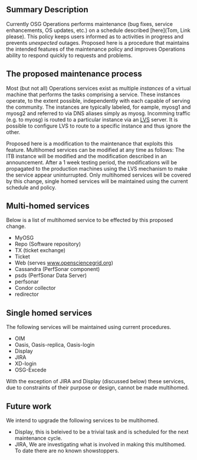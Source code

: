 ## Summary Description

Currently OSG Operations performs maintenance (bug fixes, service enhancements, OS updates, etc.)
on a schedule described [here](Tom, Link please). This policy keeps users informed as to activities
in progress and prevents *unexpected* outages. Proposed here is a procedure that maintains the intended
features of the maintenance policy and improves Operations ability to respond quickly to requests and problems.

## The proposed maintenance process

Most (but not all) Operations services exist as multiple *instances* of a virtual machine that performs
the tasks comprising a service. These instances operate, to the extent possible, independently with each
capable of serving the community. The instances are typically labeled, for eample, myosg1 and myosg2
and referred to via DNS aliases simply as myosg. Incomming traffic (e.g. to myosg) is routed to a particular
instance via an [LVS](http://www.linuxvirtualserver.org/) server. It is possible to configure LVS to route
to a specific instance and thus ignore the other.

Proposed here is a modification to the maintenance that exploits this feature. Multihomed services can be
modified at any time as follows: The ITB instance will be modified and the modification described in an announcement.
After a 1 week testing period, the modifications will be propagated to the production machines using
the LVS mechanism to make the service appear uninturrupted. Only multihomed services will be covered by
this change, single homed services will be maintained using the current schedule and policy.

## Multi-homed services

Below is a list of multihomed service to be effected by this proposed change.

   * MyOSG
   * Repo (Software repository)
   * TX (ticket exchange)
   * Ticket
   * Web (serves www.opensciencegrid.org)
   * Cassandra (PerfSonar component)
   * psds (PerfSonar Data Server)
   * perfsonar
   * Condor collector
   * redirector
   
## Single homed services

The following services will be maintained using current procedures.

   * OIM
   * Oasis, Oasis-replica, Oasis-login
   * Display
   * JIRA
   * XD-login
   * OSG-Excede
   
With the exception of JIRA and Display (discussed below) these services, due to constraints of their
purpose or design, cannot be made multihomed.

## Future work

We intend to upgrade the following services to be multihomed.
   * Display, this is beleived to be a trivial task and is scheduled for the next maintenance cycle.
   * JIRA, We are investigating what is involved in making this multihomed. To date there are no known showstoppers.
